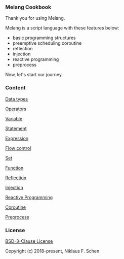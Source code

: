 ### Melang Cookbook

Thank you for using Melang.

Melang is a script language with these features below:

- basic programming structures
- preemptive scheduling coroutine
- reflection
- injection
- reactive programming
- preprocess

Now, let's start our journey.



### Content

[Data types](https://water-melon.github.io/Melang/datatype.html)

[Operators](https://water-melon.github.io/Melang/operator.html)

[Variable](https://water-melon.github.io/Melang/variable.html)

[Statement](https://water-melon.github.io/Melang/statement.html)

[Expression](https://water-melon.github.io/Melang/expression.html)

[Flow control](https://water-melon.github.io/Melang/flowcontrol.html)

[Set](https://water-melon.github.io/Melang/set.html)

[Function](https://water-melon.github.io/Melang/function.html)

[Reflection](https://water-melon.github.io/Melang/reflection.html)

[Injection](https://water-melon.github.io/Melang/injection.html)

[Reactive Programming](https://water-melon.github.io/Melang/reactive.html)

[Coroutine](https://water-melon.github.io/Melang/coroutine.html)

[Preprocess](https://water-melon.github.io/Melang/preprocess.html)



### License

[BSD-3-Clause License](https://github.com/Water-Melon/Melang/blob/master/LICENSE)

Copyright (c) 2018-present, Niklaus F. Schen